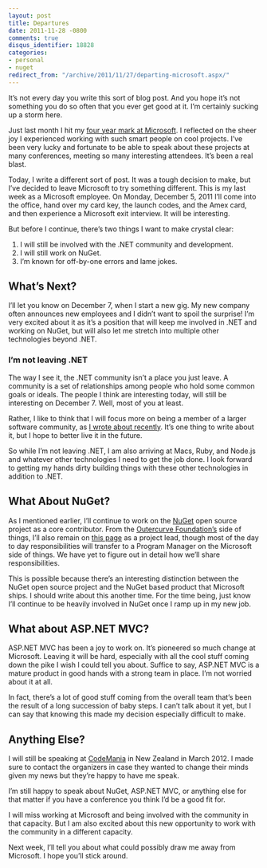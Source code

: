 ```yaml
---
layout: post
title: Departures
date: 2011-11-28 -0800
comments: true
disqus_identifier: 18828
categories:
- personal
- nuget
redirect_from: "/archive/2011/11/27/departing-microsoft.aspx/"
---
```


It’s not every day you write this sort of blog post. And you hope it’s
not something you do so often that you ever get good at it. I’m
certainly sucking up a storm here.

Just last month I hit my [four year mark at
Microsoft](https://haacked.com/archive/2011/10/15/four-years-at-microsoft.aspx "Four Years at Microsoft").
I reflected on the sheer joy I experienced working with such smart
people on cool projects. I’ve been very lucky and fortunate to be able
to speak about these projects at many conferences, meeting so many
interesting attendees. It’s been a real blast.

Today, I write a different sort of post. It was a tough decision to
make, but I’ve decided to leave Microsoft to try something different.
This is my last week as a Microsoft employee. On Monday, December 5,
2011 I’ll come into the office, hand over my card key, the launch codes,
and the Amex card, and then experience a Microsoft exit interview. It
will be interesting.

But before I continue, there’s two things I want to make crystal clear:

1.  I will still be involved with the .NET community and development.
2.  I will still work on NuGet.
3.  I’m known for off-by-one errors and lame jokes.

What’s Next?
------------

I’ll let you know on December 7, when I start a new gig. My new company
often announces new employees and I didn’t want to spoil the surprise!
I’m very excited about it as it’s a position that will keep me involved
in .NET and working on NuGet, but will also let me stretch into multiple
other technologies beyond .NET.

### I’m not leaving .NET

The way I see it, the .NET community isn’t a place you just leave. A
community is a set of relationships among people who hold some common
goals or ideals. The people I think are interesting today, will still be
interesting on December 7. Well, most of you at least.

Rather, I like to think that I will focus more on being a member of a
larger software community, as [I wrote about
recently](https://haacked.com/archive/2011/11/25/musings-on-software-community.aspx "Musings On Software Community").
It’s one thing to write about it, but I hope to better live it in the
future.

So while I’m not leaving .NET, I am also arriving at Macs, Ruby, and
Node.js and whatever other technologies I need to get the job done. I
look forward to getting my hands dirty building things with these other
technologies in addition to .NET.

What About NuGet?
-----------------

As I mentioned earlier, I’ll continue to work on the
[NuGet](http://nuget.org/ "NuGet") open source project as a core
contributor. From the [Outercurve
Foundation’s](http://www.outercurve.org/ "Outercurve Foundation Website")
side of things, I’ll also remain on [this
page](http://www.outercurve.org/Galleries/ASPNETOpenSourceGallery/NuGet "NuGet Project on OuterCurve Foundation")
as a project lead, though most of the day to day responsibilities will
transfer to a Program Manager on the Microsoft side of things. We have
yet to figure out in detail how we’ll share responsibilities.

This is possible because there’s an interesting distinction between the
NuGet open source project and the NuGet based product that Microsoft
ships. I should write about this another time. For the time being, just
know I’ll continue to be heavily involved in NuGet once I ramp up in my
new job.

What about ASP.NET MVC?
-----------------------

ASP.NET MVC has been a joy to work on. It’s pioneered so much change at
Microsoft. Leaving it will be hard, especially with all the cool stuff
coming down the pike I wish I could tell you about. Suffice to say,
ASP.NET MVC is a mature product in good hands with a strong team in
place. I’m not worried about it at all.

In fact, there’s a lot of good stuff coming from the overall team that’s
been the result of a long succession of baby steps. I can’t talk about
it yet, but I can say that knowing this made my decision especially
difficult to make.

Anything Else?
--------------

I will still be speaking at
[CodeMania](http://www.codemania.co.nz/ "CodeMania") in New Zealand in
March 2012. I made sure to contact the organizers in case they wanted to
change their minds given my news but they’re happy to have me speak.

I’m still happy to speak about NuGet, ASP.NET MVC, or anything else for
that matter if you have a conference you think I’d be a good fit for.

I will miss working at Microsoft and being involved with the community
in that capacity. But I am also excited about this new opportunity to
work with the community in a different capacity.

Next week, I’ll tell you about what could possibly draw me away from
Microsoft. I hope you’ll stick around.

